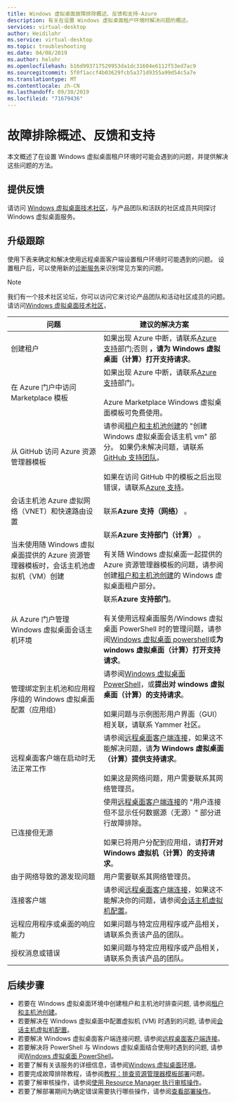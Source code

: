 ```yaml
---
title: Windows 虚拟桌面故障排除概述、反馈和支持-Azure
description: 有关在设置 Windows 虚拟桌面租户环境时解决问题的概述。
services: virtual-desktop
author: Heidilohr
ms.service: virtual-desktop
ms.topic: troubleshooting
ms.date: 04/08/2019
ms.author: helohr
ms.openlocfilehash: b16d993717529953da1dc31604e6112f53ed7ac9
ms.sourcegitcommit: 5f0f1accf4b03629fcb5a371d9355a99d54c5a7e
ms.translationtype: MT
ms.contentlocale: zh-CN
ms.lasthandoff: 09/30/2019
ms.locfileid: "71679436"
---
```

# <a name="troubleshooting-overview-feedback-and-support"></a>故障排除概述、反馈和支持

本文概述了在设置 Windows 虚拟桌面租户环境时可能会遇到的问题，并提供解决这些问题的方法。

## <a name="provide-feedback"></a>提供反馈

请访问 [Windows 虚拟桌面技术社区](https://techcommunity.microsoft.com/t5/Windows-Virtual-Desktop/bd-p/WindowsVirtualDesktop)，与产品团队和活跃的社区成员共同探讨 Windows 虚拟桌面服务。

## <a name="escalation-tracks"></a>升级跟踪

使用下表来确定和解决使用远程桌面客户端设置租户环境时可能遇到的问题。 设置租户后，可以使用新的[诊断服务](https://docs.microsoft.com/azure/virtual-desktop/diagnostics-role-service)来识别常见方案的问题。

>[!NOTE]
> 我们有一个技术社区论坛，你可以访问它来讨论产品团队和活动社区成员的问题。 请访问[Windows 虚拟桌面技术社区](https://techcommunity.microsoft.com/t5/Windows-Virtual-Desktop/bd-p/WindowsVirtualDesktop)， 

| **问题**                                                            | **建议的解决方案**  |
|----------------------------------------------------------------------|-------------------------------------------------|
| 创建租户                                                    | 如果出现 Azure 中断，请联系[Azure 支持](https://azure.microsoft.com/support/options/)部门;否则 **，请为 Windows 虚拟桌面（计算）打开支持请求**。|
| 在 Azure 门户中访问 Marketplace 模板       | 如果出现 Azure 中断，请联系[Azure 支持](https://azure.microsoft.com/support/options/)部门。 <br> <br> Azure Marketplace Windows 虚拟桌面模板可免费使用。|
| 从 GitHub 访问 Azure 资源管理器模板                                  | 请参阅[租户和主机池创建](troubleshoot-set-up-issues.md)的 "创建 Windows 虚拟桌面会话主机 vm" 部分。 如果仍未解决问题，请联系[GitHub 支持团队](https://github.com/contact)。 <br> <br> 如果在访问 GitHub 中的模板之后出现错误，请联系[Azure 支持](https://azure.microsoft.com/support/options/)。|
| 会话主机池 Azure 虚拟网络（VNET）和快速路由设置               | 联系**Azure 支持（网络）** 。 |
| 当未使用随 Windows 虚拟桌面提供的 Azure 资源管理器模板时，会话主机池虚拟机（VM）创建 | 联系**Azure 支持部门（计算）** 。 <br> <br> 有关随 Windows 虚拟桌面一起提供的 Azure 资源管理器模板的问题，请参阅创建[租户和主机池创建](troubleshoot-set-up-issues.md)的 Windows 虚拟桌面租户部分。 |
| 从 Azure 门户管理 Windows 虚拟桌面会话主机环境    | 联系**Azure 支持部门**。 <br> <br> 有关使用远程桌面服务/Windows 虚拟桌面 PowerShell 时的管理问题，请参阅[Windows 虚拟桌面 powershell](troubleshoot-powershell.md)或**为 windows 虚拟桌面（计算）打开支持请求**。 |
| 管理绑定到主机池和应用程序组的 Windows 虚拟桌面配置（应用组）      | 请参阅[Windows 虚拟桌面 PowerShell](troubleshoot-powershell.md)，或**提出对 windows 虚拟桌面（计算）的支持请求**。 <br> <br> 如果问题与示例图形用户界面（GUI）相关联，请联系 Yammer 社区。|
| 远程桌面客户端在启动时无法正常工作                                                 | 请参阅[远程桌面客户端连接](troubleshoot-client-connection.md)，如果这不能解决问题，请**为 Windows 虚拟桌面（计算）提供支持请求**。  <br> <br> 如果这是网络问题，用户需要联系其网络管理员。 |
| 已连接但无源                                                                 | 使用[远程桌面客户端连接](troubleshoot-client-connection.md)的 "用户连接但不显示任何数据源（无源）" 部分进行故障排除。 <br> <br> 如果已将用户分配到应用组，请**打开对 Windows 虚拟机（计算）的支持请求**。 |
| 由于网络导致的源发现问题                                            | 用户需要联系其网络管理员。 |
| 连接客户端                                                                    | 请参阅[远程桌面客户端连接](troubleshoot-client-connection.md)，如果这不能解决你的问题，请参阅[会话主机虚拟机配置](troubleshoot-vm-configuration.md)。 |
| 远程应用程序或桌面的响应能力                                      | 如果问题与特定应用程序或产品相关，请联系负责该产品的团队。 |
| 授权消息或错误                                                          | 如果问题与特定应用程序或产品相关，请联系负责该产品的团队。 |

## <a name="next-steps"></a>后续步骤

- 若要在 Windows 虚拟桌面环境中创建租户和主机池时排查问题, 请参阅[租户和主机池创建](troubleshoot-set-up-issues.md)。
- 若要解决在 Windows 虚拟桌面中配置虚拟机 (VM) 时遇到的问题, 请参阅[会话主机虚拟机配置](troubleshoot-vm-configuration.md)。
- 若要解决 Windows 虚拟桌面客户端连接问题, 请参阅[远程桌面客户端连接](troubleshoot-client-connection.md)。
- 若要解决将 PowerShell 与 Windows 虚拟桌面结合使用时遇到的问题, 请参阅[Windows 虚拟桌面 PowerShell](troubleshoot-powershell.md)。
- 若要了解有关该服务的详细信息，请参阅[Windows 虚拟桌面环境](https://docs.microsoft.com/azure/virtual-desktop/environment-setup)。
- 若要完成故障排除教程，请参阅[教程：排查资源管理器模板部署](https://docs.microsoft.com/azure/azure-resource-manager/resource-manager-tutorial-troubleshoot)问题。
- 若要了解审核操作，请参阅[使用 Resource Manager 执行审核操作](https://docs.microsoft.com/azure/azure-resource-manager/resource-group-audit)。
- 若要了解部署期间为确定错误需要执行哪些操作，请参阅[查看部署操作](https://docs.microsoft.com/azure/azure-resource-manager/resource-manager-deployment-operations)。
